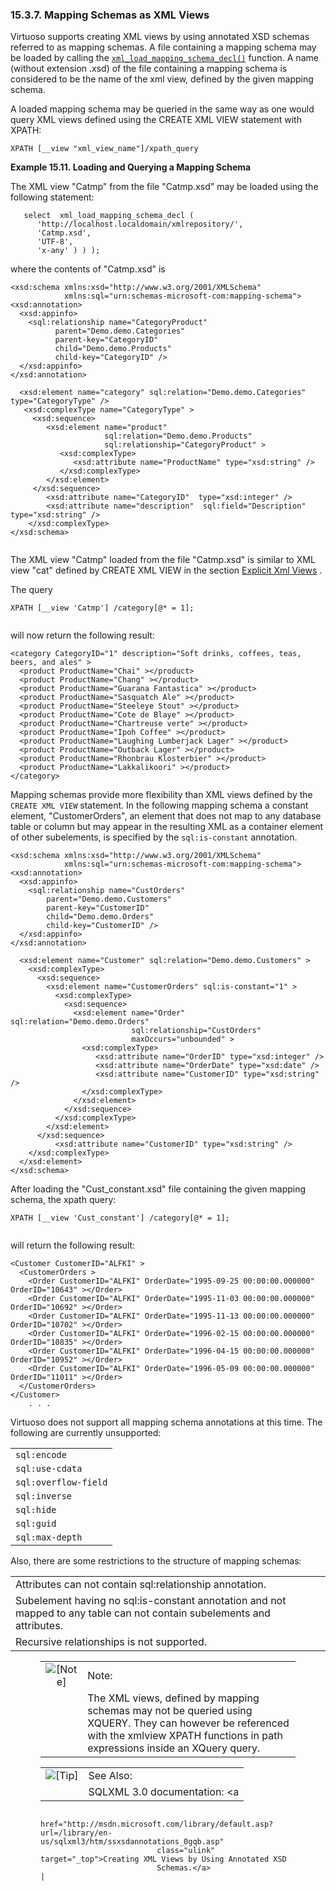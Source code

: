 <div id="mapping_schemas" class="section">

<div class="titlepage">

<div>

<div>

### 15.3.7. Mapping Schemas as XML Views

</div>

</div>

</div>

Virtuoso supports creating XML views by using annotated XSD schemas
referred to as mapping schemas. A file containing a mapping schema may
be loaded by calling the
<a href="fn_xml_load_mapping_schema_decl.html" class="link"
title="xml_load_mapping_schema_decl"><code
class="function">xml_load_mapping_schema_decl()</code></a> function. A
name (without extension .xsd) of the file containing a mapping schema is
considered to be the name of the xml view, defined by the given mapping
schema.

A loaded mapping schema may be queried in the same way as one would
query XML views defined using the CREATE XML VIEW statement with XPATH:

``` programlisting
XPATH [__view "xml_view_name"]/xpath_query
```

<div id="ex_loadingmapxmlsch" class="example">

**Example 15.11. Loading and Querying a Mapping Schema**

<div class="example-contents">

The XML view "Catmp" from the file "Catmp.xsd" may be loaded using the
following statement:

``` programlisting
   select  xml_load_mapping_schema_decl (
      'http://localhost.localdomain/xmlrepository/',
      'Catmp.xsd',
      'UTF-8',
      'x-any' ) ) );
```

where the contents of "Catmp.xsd" is

``` programlisting
<xsd:schema xmlns:xsd="http://www.w3.org/2001/XMLSchema"
            xmlns:sql="urn:schemas-microsoft-com:mapping-schema">
<xsd:annotation>
  <xsd:appinfo>
    <sql:relationship name="CategoryProduct"
          parent="Demo.demo.Categories"
          parent-key="CategoryID"
          child="Demo.demo.Products"
          child-key="CategoryID" />
  </xsd:appinfo>
</xsd:annotation>

  <xsd:element name="category" sql:relation="Demo.demo.Categories" type="CategoryType" />
   <xsd:complexType name="CategoryType" >
     <xsd:sequence>
        <xsd:element name="product"
                     sql:relation="Demo.demo.Products"
                     sql:relationship="CategoryProduct" >
           <xsd:complexType>
              <xsd:attribute name="ProductName" type="xsd:string" />
           </xsd:complexType>
        </xsd:element>
     </xsd:sequence>
        <xsd:attribute name="CategoryID"  type="xsd:integer" />
        <xsd:attribute name="description"  sql:field="Description"  type="xsd:string" />
    </xsd:complexType>
</xsd:schema>
            
```

The XML view "Catmp" loaded from the file "Catmp.xsd" is similar to XML
view "cat" defined by CREATE XML VIEW in the section
<a href="xmlviews1.html#explicitxmlviews" class="link"
title="Explicit XML Views">Explicit Xml Views</a> .

The query

``` programlisting
XPATH [__view 'Catmp'] /category[@* = 1];
            
```

will now return the following result:

``` programlisting
<category CategoryID="1" description="Soft drinks, coffees, teas, beers, and ales" >
  <product ProductName="Chai" ></product>
  <product ProductName="Chang" ></product>
  <product ProductName="Guarana Fantastica" ></product>
  <product ProductName="Sasquatch Ale" ></product>
  <product ProductName="Steeleye Stout" ></product>
  <product ProductName="Cote de Blaye" ></product>
  <product ProductName="Chartreuse verte" ></product>
  <product ProductName="Ipoh Coffee" ></product>
  <product ProductName="Laughing Lumberjack Lager" ></product>
  <product ProductName="Outback Lager" ></product>
  <product ProductName="Rhonbrau Klosterbier" ></product>
  <product ProductName="Lakkalikoori" ></product>
</category>
```

</div>

</div>

  

Mapping schemas provide more flexibility than XML views defined by the
`CREATE XML VIEW` statement. In the following mapping schema a constant
element, "CustomerOrders", an element that does not map to any database
table or column but may appear in the resulting XML as a container
element of other subelements, is specified by the `sql:is-constant`
annotation.

``` programlisting
<xsd:schema xmlns:xsd="http://www.w3.org/2001/XMLSchema"
            xmlns:sql="urn:schemas-microsoft-com:mapping-schema">
<xsd:annotation>
  <xsd:appinfo>
    <sql:relationship name="CustOrders"
        parent="Demo.demo.Customers"
        parent-key="CustomerID"
        child="Demo.demo.Orders"
        child-key="CustomerID" />
  </xsd:appinfo>
</xsd:annotation>

  <xsd:element name="Customer" sql:relation="Demo.demo.Customers" >
    <xsd:complexType>
      <xsd:sequence>
        <xsd:element name="CustomerOrders" sql:is-constant="1" >
          <xsd:complexType>
            <xsd:sequence>
              <xsd:element name="Order" sql:relation="Demo.demo.Orders"
                           sql:relationship="CustOrders"
                           maxOccurs="unbounded" >
                <xsd:complexType>
                   <xsd:attribute name="OrderID" type="xsd:integer" />
                   <xsd:attribute name="OrderDate" type="xsd:date" />
                   <xsd:attribute name="CustomerID" type="xsd:string" />
                </xsd:complexType>
              </xsd:element>
            </xsd:sequence>
          </xsd:complexType>
        </xsd:element>
      </xsd:sequence>
          <xsd:attribute name="CustomerID" type="xsd:string" />
    </xsd:complexType>
  </xsd:element>
</xsd:schema>
```

After loading the "Cust_constant.xsd" file containing the given mapping
schema, the xpath query:

``` programlisting
XPATH [__view 'Cust_constant'] /category[@* = 1];
            
```

will return the following result:

``` programlisting
<Customer CustomerID="ALFKI" >
  <CustomerOrders >
    <Order CustomerID="ALFKI" OrderDate="1995-09-25 00:00:00.000000" OrderID="10643" ></Order>
    <Order CustomerID="ALFKI" OrderDate="1995-11-03 00:00:00.000000" OrderID="10692" ></Order>
    <Order CustomerID="ALFKI" OrderDate="1995-11-13 00:00:00.000000" OrderID="10702" ></Order>
    <Order CustomerID="ALFKI" OrderDate="1996-02-15 00:00:00.000000" OrderID="10835" ></Order>
    <Order CustomerID="ALFKI" OrderDate="1996-04-15 00:00:00.000000" OrderID="10952" ></Order>
    <Order CustomerID="ALFKI" OrderDate="1996-05-09 00:00:00.000000" OrderID="11011" ></Order>
  </CustomerOrders>
</Customer>
    . . .
```

Virtuoso does not support all mapping schema annotations at this time.
The following are currently unsupported:

|                      |
|----------------------|
| `sql:encode`         |
| `sql:use-cdata`      |
| `sql:overflow-field` |
| `sql:inverse`        |
| `sql:hide`           |
| `sql:guid`           |
| `sql:max-depth`      |

Also, there are some restrictions to the structure of mapping schemas:

|                                                                                                                         |
|-------------------------------------------------------------------------------------------------------------------------|
| Attributes can not contain sql:relationship annotation.                                                                 |
| Subelement having no sql:is-constant annotation and not mapped to any table can not contain subelements and attributes. |
| Recursive relationships is not supported.                                                                               |

<div class="note" style="margin-left: 0.5in; margin-right: 0.5in;">

|                              |                                                                                                                                                                                        |
|:----------------------------:|:---------------------------------------------------------------------------------------------------------------------------------------------------------------------------------------|
| ![\[Note\]](images/note.png) | Note:                                                                                                                                                                                  |
|                              | The XML views, defined by mapping schemas may not be queried using XQUERY. They can however be referenced with the xmlview XPATH functions in path expressions inside an XQuery query. |

</div>

<div class="tip" style="margin-left: 0.5in; margin-right: 0.5in;">

|                            |                                                                                                               |
|:--------------------------:|:--------------------------------------------------------------------------------------------------------------|
| ![\[Tip\]](images/tip.png) | See Also:                                                                                                     |
|                            | SQLXML 3.0 documentation: <a                                                                                  
                              href="http://msdn.microsoft.com/library/default.asp?url=/library/en-us/sqlxml3/htm/ssxsdannotations_0gqb.asp"  
                              class="ulink" target="_top">Creating XML Views by Using Annotated XSD                                          
                              Schemas.</a>                                                                                                   |

</div>

</div>
